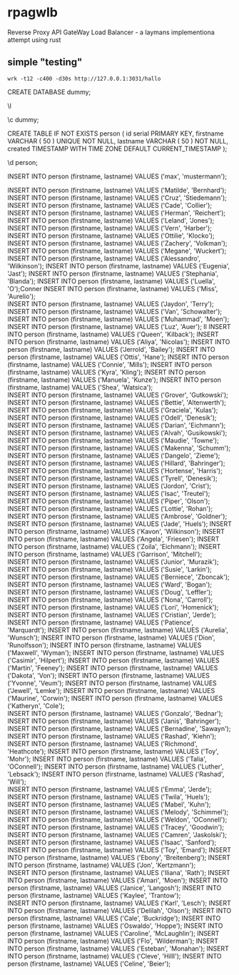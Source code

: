 # rpagwlb

Reverse Proxy API GateWay Load Balancer - a laymans implementiona attempt using rust

## simple "testing"

```
wrk -t12 -c400 -d30s http://127.0.0.1:3031/hallo
```


CREATE DATABASE dummy;

\l

\c dummy; 



CREATE TABLE IF NOT EXISTS person (
     id serial PRIMARY KEY,
    firstname VARCHAR ( 50 ) UNIQUE NOT NULL,
    lastname VARCHAR ( 50 ) NOT NULL,
created TIMESTAMP WITH TIME ZONE DEFAULT CURRENT_TIMESTAMP
);


\d person;


INSERT INTO person (firstname, lastname) VALUES ('max', 'mustermann');



INSERT INTO person (firstname, lastname) VALUES ('Matilde', 'Bernhard');
INSERT INTO person (firstname, lastname) VALUES ('Cruz', 'Stiedemann');
INSERT INTO person (firstname, lastname) VALUES ('Cade', 'Collier');
INSERT INTO person (firstname, lastname) VALUES ('Herman', 'Reichert');
INSERT INTO person (firstname, lastname) VALUES ('Leland', 'Jones'); 
INSERT INTO person (firstname, lastname) VALUES ('Vern', 'Harber');
INSERT INTO person (firstname, lastname) VALUES ('Ottilie', 'Klocko');  
INSERT INTO person (firstname, lastname) VALUES ('Zachery', 'Volkman');
INSERT INTO person (firstname, lastname) VALUES ('Megane', 'Wuckert');
INSERT INTO person (firstname, lastname) VALUES ('Alessandro', 'Wilkinson');
INSERT INTO person (firstname, lastname) VALUES ('Eugenia', 'Jast');
INSERT INTO person (firstname, lastname) VALUES ('Stephania', 'Blanda');
INSERT INTO person (firstname, lastname) VALUES ('Luella', 'O');Conner
INSERT INTO person (firstname, lastname) VALUES ('Miss', 'Aurelio');  
INSERT INTO person (firstname, lastname) VALUES ('Jaydon', 'Terry');
INSERT INTO person (firstname, lastname) VALUES ('Van', 'Schowalter');
INSERT INTO person (firstname, lastname) VALUES ('Muhammad', 'Moen');
INSERT INTO person (firstname, lastname) VALUES ('Luz', 'Auer'); II
INSERT INTO person (firstname, lastname) VALUES ('Queen', 'Kilback');
INSERT INTO person (firstname, lastname) VALUES ('Aliya', 'Nicolas');
INSERT INTO person (firstname, lastname) VALUES ('Jerrold', 'Bailey');
INSERT INTO person (firstname, lastname) VALUES ('Ottis', 'Hane');
INSERT INTO person (firstname, lastname) VALUES ('Connie', 'Mills');
INSERT INTO person (firstname, lastname) VALUES ('Kyra', 'Kling');
INSERT INTO person (firstname, lastname) VALUES ('Manuela', 'Kunze');
INSERT INTO person (firstname, lastname) VALUES ('Shea', 'Watsica');  
INSERT INTO person (firstname, lastname) VALUES ('Grover', 'Gutkowski');  
INSERT INTO person (firstname, lastname) VALUES ('Bettie', 'Altenwerth');
INSERT INTO person (firstname, lastname) VALUES ('Graciela', 'Kulas');  
INSERT INTO person (firstname, lastname) VALUES ('Odell', 'Denesik');
INSERT INTO person (firstname, lastname) VALUES ('Darian', 'Eichmann');
INSERT INTO person (firstname, lastname) VALUES ('Alvah', 'Gusikowski');
INSERT INTO person (firstname, lastname) VALUES ('Maudie', 'Towne');
INSERT INTO person (firstname, lastname) VALUES ('Makenna', 'Schumm');
INSERT INTO person (firstname, lastname) VALUES ('Dangelo', 'Zieme');
INSERT INTO person (firstname, lastname) VALUES ('Hillard', 'Bahringer');
INSERT INTO person (firstname, lastname) VALUES ('Hortense', 'Harris');
INSERT INTO person (firstname, lastname) VALUES ('Tyrell', 'Denesik');
INSERT INTO person (firstname, lastname) VALUES ('Jordon', 'Crist');
INSERT INTO person (firstname, lastname) VALUES ('Isac', 'Treutel');
INSERT INTO person (firstname, lastname) VALUES ('Piper', 'Olson');
INSERT INTO person (firstname, lastname) VALUES ('Lottie', 'Rohan');
INSERT INTO person (firstname, lastname) VALUES ('Ambrose', 'Goldner');
INSERT INTO person (firstname, lastname) VALUES ('Jade', 'Huels');
INSERT INTO person (firstname, lastname) VALUES ('Kavon', 'Wilkinson');
INSERT INTO person (firstname, lastname) VALUES ('Angela', 'Friesen');
INSERT INTO person (firstname, lastname) VALUES ('Zoila', 'Eichmann');
INSERT INTO person (firstname, lastname) VALUES ('Garrison', 'Mitchell');  
INSERT INTO person (firstname, lastname) VALUES ('Junior', 'Murazik');  
INSERT INTO person (firstname, lastname) VALUES ('Susie', 'Larkin');
INSERT INTO person (firstname, lastname) VALUES ('Berniece', 'Zboncak');
INSERT INTO person (firstname, lastname) VALUES ('Ward', 'Bogan');
INSERT INTO person (firstname, lastname) VALUES ('Doug', 'Leffler');  
INSERT INTO person (firstname, lastname) VALUES ('Nona', 'Carroll'); 
INSERT INTO person (firstname, lastname) VALUES ('Lori', 'Homenick'); 
INSERT INTO person (firstname, lastname) VALUES ('Cristian', 'Jerde');
INSERT INTO person (firstname, lastname) VALUES ('Patience', 'Marquardt'); 
INSERT INTO person (firstname, lastname) VALUES ('Aurelia', 'Wunsch');
INSERT INTO person (firstname, lastname) VALUES ('Dion', 'Runolfsson'); 
INSERT INTO person (firstname, lastname) VALUES ('Maxwell', 'Wyman');
INSERT INTO person (firstname, lastname) VALUES ('Casimir', 'Hilpert');
INSERT INTO person (firstname, lastname) VALUES ('Martin', 'Feeney');
INSERT INTO person (firstname, lastname) VALUES ('Dakota', 'Von');
INSERT INTO person (firstname, lastname) VALUES ('Yvonne', 'Veum');
INSERT INTO person (firstname, lastname) VALUES ('Jewell', 'Lemke');
INSERT INTO person (firstname, lastname) VALUES ('Maurine', 'Corwin');
INSERT INTO person (firstname, lastname) VALUES ('Katheryn', 'Cole');  
INSERT INTO person (firstname, lastname) VALUES ('Gonzalo', 'Bednar');
INSERT INTO person (firstname, lastname) VALUES ('Janis', 'Bahringer');
INSERT INTO person (firstname, lastname) VALUES ('Bernadine', 'Sawayn');
INSERT INTO person (firstname, lastname) VALUES ('Rashad', 'Kiehn');
INSERT INTO person (firstname, lastname) VALUES ('Richmond', 'Heathcote');
INSERT INTO person (firstname, lastname) VALUES ('Toy', 'Mohr');
INSERT INTO person (firstname, lastname) VALUES ('Talia', 'OConnell');
INSERT INTO person (firstname, lastname) VALUES ('Luther', 'Lebsack');
INSERT INTO person (firstname, lastname) VALUES ('Rashad', 'Will');  
INSERT INTO person (firstname, lastname) VALUES ('Emma', 'Jerde');  
INSERT INTO person (firstname, lastname) VALUES ('Twila', 'Huels');
INSERT INTO person (firstname, lastname) VALUES ('Mabel', 'Kuhn');
INSERT INTO person (firstname, lastname) VALUES ('Melody', 'Schimmel');
INSERT INTO person (firstname, lastname) VALUES ('Weldon', 'OConnell');
INSERT INTO person (firstname, lastname) VALUES ('Tracey', 'Goodwin');
INSERT INTO person (firstname, lastname) VALUES ('Camren', 'Jaskolski');
INSERT INTO person (firstname, lastname) VALUES ('Isaac', 'Sanford');
INSERT INTO person (firstname, lastname) VALUES ('Toy', 'Emard');
INSERT INTO person (firstname, lastname) VALUES ('Ebony', 'Breitenberg');
INSERT INTO person (firstname, lastname) VALUES ('Jon', 'Kertzmann');  
INSERT INTO person (firstname, lastname) VALUES ('Iliana', 'Rath');
INSERT INTO person (firstname, lastname) VALUES ('Amari', 'Moen');
INSERT INTO person (firstname, lastname) VALUES ('Janice', 'Langosh');
INSERT INTO person (firstname, lastname) VALUES ('Kaylee', 'Trantow');  
INSERT INTO person (firstname, lastname) VALUES ('Karl', 'Lesch');
INSERT INTO person (firstname, lastname) VALUES ('Delilah', 'Olson');
INSERT INTO person (firstname, lastname) VALUES ('Cale', 'Buckridge');
INSERT INTO person (firstname, lastname) VALUES ('Oswaldo', 'Hoppe');
INSERT INTO person (firstname, lastname) VALUES ('Caroline', 'McLaughlin');
INSERT INTO person (firstname, lastname) VALUES ('Flo', 'Wilderman');
INSERT INTO person (firstname, lastname) VALUES ('Esteban', 'Monahan');
INSERT INTO person (firstname, lastname) VALUES ('Cleve', 'Hilll');
INSERT INTO person (firstname, lastname) VALUES ('Celine', 'Beier');
